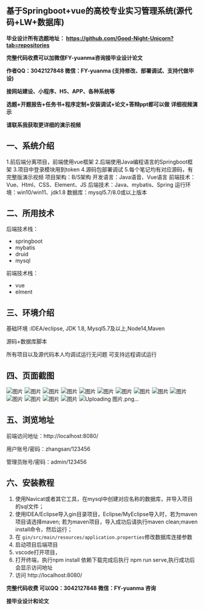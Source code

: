 ## 基于Springboot+vue的高校专业实习管理系统(源代码+LW+数据库)
**毕业设计所有选题地址： https://github.com/Good-Night-Unicorn?tab=repositories**

**完整代码收费可以加微信FY-yuanma咨询接毕业设计论文**

**作者QQ：3042127848 微信：FY-yuanma (支持修改、部署调试、支持代做毕设)**

**接网站建设、小程序、H5、APP、各种系统等**

**选题+开题报告+任务书+程序定制+安装调试+论文+答辩ppt都可以做**
**详细视频演示**

**请联系我获取更详细的演示视频**

## 一、系统介绍

1.前后端分离项目，前端使用vue框架
2.后端使用Java编程语言的Springboot框架
3.项目中登录模块用到token
4.源码包部署调试
5.每个笔记均有对应源码，有完整版演示视频
项目架构：B/S架构
开发语言：Java语音、Vue语言
前端技术：Vue、Html、CSS、Element、JS
后端技术：Java、mybatis、Spring
运行环境：win10/win11、jdk1.8
数据库：mysql5.7/8.0或以上版本

## 二、所用技术

后端技术栈：

- springboot
- mybatis
- druid
- mysql

前端技术栈：

- vue
- elment



## 三、环境介绍

基础环境 :IDEA/eclipse, JDK 1.8, Mysql5.7及以上,Node14,Maven

源码+数据库脚本

所有项目以及源代码本人均调试运行无问题 可支持远程调试运行

## 四、页面截图
![图片](https://github.com/user-attachments/assets/167110a2-bcae-426e-992e-e780cad51687)
![图片](https://github.com/user-attachments/assets/b32fe95f-285d-43ca-95f3-4f8b72fe212d)
![图片](https://github.com/user-attachments/assets/101ba82a-28d9-4342-9c18-5db69fbd71d6)
![图片](https://github.com/user-attachments/assets/06095155-5a74-43de-9ced-ae56279aa62f)
![图片](https://github.com/user-attachments/assets/3f93e229-1de6-42c9-9e65-1811e00ee283)
![图片](https://github.com/user-attachments/assets/ca5360aa-bd2e-4008-a0ac-bb068649ef26)
![图片](https://github.com/user-attachments/assets/c1064da4-777b-4a92-b81d-886e740b4351)
![图片](https://github.com/user-attachments/assets/b58f22f4-1344-4343-956b-a9eaa35f2687)
![图片](https://github.com/user-attachments/assets/f863b77a-ca5e-493e-bc3f-bd4178c1acfe)
![图片](https://github.com/user-attachments/assets/0cb6f2f2-2c65-4ed3-bb03-9731076d5907)
![图片](https://github.com/user-attachments/assets/d726a491-23c3-4207-a8a5-b2de1f92e548)
![图片](https://github.com/user-attachments/assets/6f4620c8-6aa7-47dc-885d-903e201ae51d)
![图片](https://github.com/user-attachments/assets/d3633a5a-02d4-4f2f-9ce8-a3b57bd4b5b0)
![图片](https://github.com/user-attachments/assets/d4826a67-8975-4ec1-93a4-4f478ab18bca)
![Uploading 图片.png…]()

## 五、浏览地址

前端访问地址：http://localhost:8080/

用户账号/密码：zhangsan/123456

管理员账号/密码：admin/123456  

## 六、安装教程

1. 使用Navicat或者其它工具，在mysql中创建对应名称的数据库，并导入项目的sql文件；
2. 使用IDEA/Eclipse导入gin目录项目，Eclipse/MyEclipse导入时，若为maven项目请选择maven;
   若为maven项目，导入成功后请执行maven clean;maven install命令，然后运行；
3. 在 `gin/src/main/resources/application.properties`修改数据库连接参数
4. 启动项目后端项目 
5. vscode打开项目，
6. 打开终端，执行npm install 依赖下载完成后执行 npm run serve,执行成功后会显示访问地址
7. 访问  http://localhost:8080/

**完整代码收费  可以QQ：3042127848 微信：FY-yuanma 咨询**

**接毕业设计和论文**
